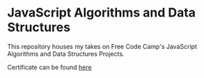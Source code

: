 # JavaScript Algorithms and Data Structures

This repository houses my takes on Free Code Camp's JavaScript Algorithms and Data Structures Projects.

Certificate can be found [here](https://www.freecodecamp.org/certification/mgermaine93/javascript-algorithms-and-data-structures)
